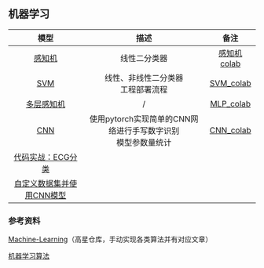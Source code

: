 ## 机器学习

| 模型 | 描述 | 备注 |
|:-------:|:-------:|:-------:|
| [感知机](./perception.ipynb) | 线性二分类器 | [感知机colab](https://colab.research.google.com/drive/1YZ0FYbkyMR1HoVW67sLcsYN_TdavNLRp#scrollTo=KJE4QNdHqh0f)|
| [SVM](./svm.ipynb) | 线性、非线性二分类器 <br> 工程部署流程 | [SVM_colab](https://colab.research.google.com/drive/1h1kagESPEzHWvuFkf_fRysQ129H0f0wu) |
| [多层感知机](./MLP.ipynb) | / | [MLP_colab](https://colab.research.google.com/drive/1zNN1G5aYRdSgb63wQaIokBrgJUnDtGkE) |
| [CNN](./CNN.ipynb) | 使用pytorch实现简单的CNN网络进行手写数字识别 <br> 模型参数量统计| [CNN_colab](https://colab.research.google.com/drive/1YZ0FYbkyMR1HoVW67sLcsYN_TdavNLRp#scrollTo=KJE4QNdHqh0f) |
| [代码实战：ECG分类](./ECG5000/ECG_Classification.ipynb)  |  |  |
| [自定义数据集并使用CNN模型](./CNN_customData.ipynb) |  |  |

### 参考资料

[Machine-Learning](https://github.com/Jack-Cherish/Machine-Learning?tab=readme-ov-file)（高星仓库，手动实现各类算法并有对应文章）

[机器学习算法](https://feisky.xyz/machine-learning/)

